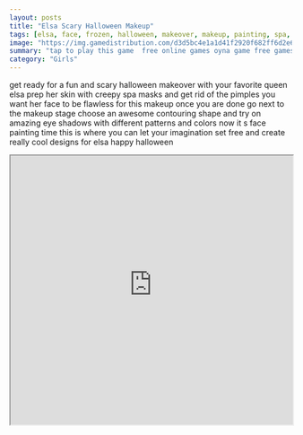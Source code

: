 ```yaml
---
layout: posts
title: "Elsa Scary Halloween Makeup"
tags: [elsa, face, frozen, halloween, makeover, makeup, painting, spa, free, online, games, oyna, game, free, games, play, play, games]
image: "https://img.gamedistribution.com/d3d5bc4e1a1d41f2920f682ff6d2e651.jpg"
summary: "tap to play this game  free online games oyna game free games play play games"
category: "Girls"
---
```


get ready for a fun and scary halloween makeover with your favorite queen elsa prep her skin with creepy spa masks and get rid of the pimples you want her face to be flawless for this makeup once you are done go next to the makeup stage choose an awesome contouring shape and try on amazing eye shadows with different patterns and colors now it s face painting time this is where you can let your imagination set free and create really cool designs for elsa happy halloween

<iframe width="100%" height="480px;" src="https://html5.gamedistribution.com/d3d5bc4e1a1d41f2920f682ff6d2e651/"></iframe>